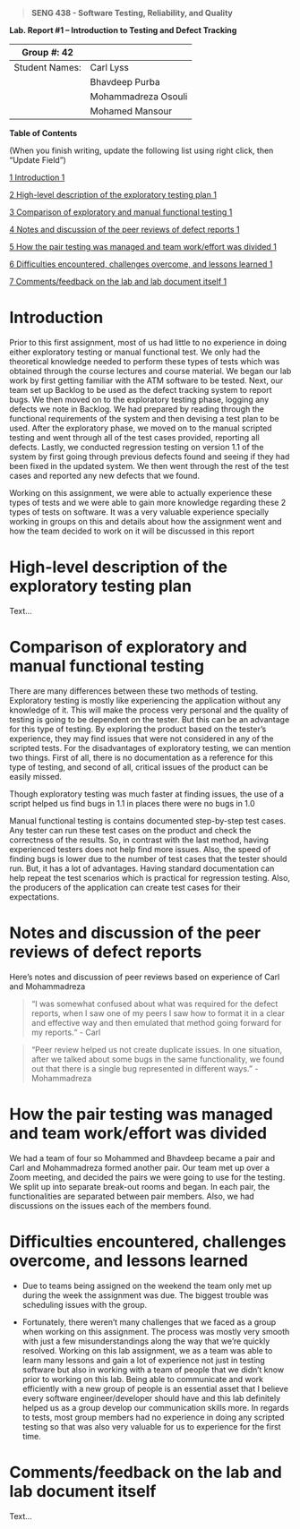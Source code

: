 >   **SENG 438 - Software Testing, Reliability, and Quality**

**Lab. Report \#1 – Introduction to Testing and Defect Tracking**

| Group \#:  42     |   |
|-----------------|---|
| Student Names:  | Carl Lyss           |
|                 | Bhavdeep Purba      |
|                 | Mohammadreza Osouli |
|                 | Mohamed Mansour     |

**Table of Contents**

(When you finish writing, update the following list using right click, then
“Update Field”)

[1 Introduction	1](#_Toc439194677)

[2 High-level description of the exploratory testing plan	1](#_Toc439194678)

[3 Comparison of exploratory and manual functional testing	1](#_Toc439194679)

[4 Notes and discussion of the peer reviews of defect reports	1](#_Toc439194680)

[5 How the pair testing was managed and team work/effort was
divided	1](#_Toc439194681)

[6 Difficulties encountered, challenges overcome, and lessons
learned	1](#_Toc439194682)

[7 Comments/feedback on the lab and lab document itself	1](#_Toc439194683)

# Introduction

Prior to this first assignment, most of us had little to no experience in doing either exploratory testing or manual functional test. We only had the theoretical knowledge needed to perform these types of tests which was obtained through the course lectures and course material. We began our lab work by first getting familiar with the ATM software to be tested. Next, our team set up Backlog to be used as the defect tracking system to report bugs. We then moved on to the exploratory testing phase, logging any defects we note in Backlog. We had prepared by reading through the functional requirements of the system and then devising a test plan to be used. After the exploratory phase, we moved on to the manual scripted testing and went through all of the test cases provided, reporting all defects. Lastly, we conducted regression testing on version 1.1 of the system by first going through previous defects found and seeing if they had been fixed in the updated system. We then went through the rest of the test cases and reported any new defects that we found. 

Working on this assignment, we were able to actually experience these types of tests and we were able to gain more knowledge regarding these 2 types of tests on software. It was a very valuable experience specially working in groups on this and details about how the assignment went and how the team decided to work on it will be discussed in this report

# High-level description of the exploratory testing plan

Text…

# Comparison of exploratory and manual functional testing

There are many differences between these two methods of testing. 
Exploratory testing is mostly like experiencing the application without any knowledge of it. This will make the process very personal and the quality of testing is going to be dependent on the tester. But this can be an advantage for this type of testing. By exploring the product based on the tester’s experience, they may find issues that were not considered in any of the scripted tests. For the disadvantages of exploratory testing, we can mention two things. First of all, there is no documentation as a reference for this type of testing, and second of all, critical issues of the product can be easily missed.

Though exploratory testing was much faster at finding issues, the use of a script helped us find bugs in 1.1 in places there were no bugs in 1.0

Manual functional testing is contains documented step-by-step test cases. Any tester can run these test cases on the product and check the correctness of the results. So, in contrast with the last method, having experienced testers does not help find more issues. Also, the speed of finding bugs is lower due to the number of test cases that the tester should run. But, it has a lot of advantages. Having standard documentation can help repeat the test scenarios which is practical for regression testing. Also, the producers of the application can create test cases for their expectations.

# Notes and discussion of the peer reviews of defect reports

Here’s notes and discussion of peer reviews based on experience of Carl and Mohammadreza

> “I was somewhat confused about what was required for the defect reports, when I saw one of my peers I saw how to format it in a clear and effective way and then emulated that method going forward for my reports.“ - Carl

> “Peer review helped us not create duplicate issues. In one situation, after we talked about some bugs in the same functionality, we found out that there is a single bug represented in different ways.” - Mohammadreza

# How the pair testing was managed and team work/effort was divided 

We had a team of four so Mohammed and Bhavdeep became a pair and Carl and Mohammadreza formed another pair. Our team met up over a Zoom meeting, and decided the pairs we were going to use for the testing. We split up into separate break-out rooms and began. In each pair, the functionalities are separated between pair members. Also, we had discussions on the issues each of the members found.

# Difficulties encountered, challenges overcome, and lessons learned

* Due to teams being assigned on the weekend the team only met up during the week the assignment was due. The biggest trouble was scheduling issues with the group. 

* Fortunately, there weren’t many challenges that we faced as a group when working on this assignment. The process was mostly very smooth with just a few misunderstandings along the way that we’re quickly resolved. Working on this lab assignment, we as a team was able to learn many lessons and gain a lot of experience not just in testing software but also in working with a team of people that we didn’t know prior to working on this lab. Being able to communicate and work efficiently with a new group of people is an essential asset that I believe every software engineer/developer should have and this lab definitely helped us as a group develop our communication skills more. In regards to tests, most group members had no experience in doing any scripted testing so that was also very valuable for us to experience for the first time.


# Comments/feedback on the lab and lab document itself

Text…
